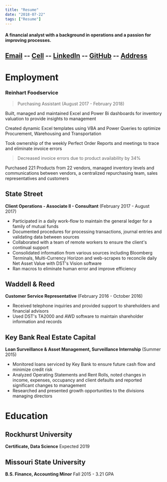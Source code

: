 ```yaml
---
title: "Resume"
date: "2018-07-22"
tags: ["Resume"]
---
```

<h4><b>A financial analyst with a background in operations and a passion for improving processes.</b></h4>
<h2>
<a href="Mailto:Prp1277@gmail.com">Email</a> --
<a href="tel:+1-402-415-9083">Cell</a> --
<a href="https://linkedin.com/in/prpowell1277">LinkedIn</a> --
<a href="https://github.com/prp1277">GitHub</a> --
<a href="https://www.google.com/maps/place/7929+Summit+St,+Kansas+City,+MO+64114">Address</a>
</h2>

<h1>Employment</h1>

### Reinhart Foodservice 
> Purchasing Assistant (August 2017 - February 2018)

Built, managed and maintained Excel and Power Bi dashboards for inventory valuation to provide insights to management

Created dynamic Excel templates using VBA and Power Queries to optimize Procurement, Warehousing and Transportation

Took ownership of the weekly Perfect Order Reports and meetings to trace and eliminate invoice errors
> Decreased invoice errors due to product availability by 34%

Purchased 221 Products from 22 vendors, managed inventory levels and communications between vendors, a centralized repurchasing team, sales representatives and customers

## State Street

**Client Operations - Associate II - Consultant** (February 2017 - August 2017)

- Participated in a daily work-flow to maintain the general ledger for a family of mutual funds
- Documented procedures for processing transactions, journal entries and validating data between sources
- Collaborated with a team of remote workers to ensure the client's continual support
- Consolidated information from various sources including Bloomberg Terminals, Multi-Currency Horizon and web-scrapes to reconcile daily Net Asset Value with DST's Vision software
- Ran macros to eliminate human error and improve efficiency

## Waddell & Reed

**Customer Service Representative** (February 2016 - October 2016)

- Received telephone inquiries and provided support to shareholders and financial advisors
- Used DST's TA2000 and AWD software to maintain shareholder information and records

## Key Bank Real Estate Capital

**Loan Surveillance & Asset Management, Surveillance Internship** (Summer 2015)

- Monitored loans serviced by Key Bank to ensure future cash flow and minimize credit risk
- Analyzed Operating Statements and Rent Rolls, noted changes in income, expenses, occupancy and client defaults and reported significant changes to management
- Researched and presented growth opportunities to the divisions managing directors

# Education

## Rockhurst University

**Certificate, Data Science**
Expected 2019

## Missouri State University

**B.S. Finance, Accounting Minor**
Fall 2015 - 3.21 GPA
